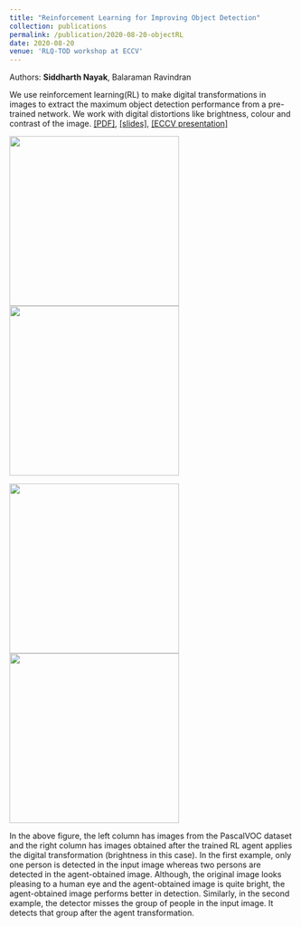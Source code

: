 ```yaml
---
title: "Reinforcement Learning for Improving Object Detection"
collection: publications
permalink: /publication/2020-08-20-objectRL
date: 2020-08-20
venue: 'RLQ-TOD workshop at ECCV'
---
```

Authors: **Siddharth Nayak**, Balaraman Ravindran

We use reinforcement learning(RL) to make digital transformations in images to extract the maximum object detection performance from a pre-trained network. We work with digital distortions like brightness, colour and contrast of the image. [[PDF]](https://arxiv.org/pdf/2008.08005.pdf), [[slides]](http://nsidn98.github.io/files/ECCV_Workshop_ObjectRL_slides.pdf), [[ECCV presentation]](http://nsidn98.github.io/files/ECCV_Workshop_video.mp4)


<p align="left">
  <img src="https://raw.githubusercontent.com/nsidn98/nsidn98.github.io/master/files/Publications_assets/ObjectRL/006187o.png" width="300"/>
  <img src="https://raw.githubusercontent.com/nsidn98/nsidn98.github.io/master/files/Publications_assets/ObjectRL/006187a.png" width="300"/>
</p>

<p align="left">
  <img src="https://raw.githubusercontent.com/nsidn98/nsidn98.github.io/master/files/Publications_assets/ObjectRL/001902o.png" width="300"/>
  <img src="https://raw.githubusercontent.com/nsidn98/nsidn98.github.io/master/files/Publications_assets/ObjectRL/001902a.png" width="300"/>
</p>

In the above figure, the left column has images from the PascalVOC dataset and the right column has images obtained after the trained RL agent applies the digital transformation (brightness in this case). In the first example, only one person is detected in the input image whereas two persons are detected in the agent-obtained image. Although, the original image looks pleasing to a human eye and the agent-obtained image is quite bright, the agent-obtained image performs better in detection. Similarly, in the second example, the detector misses the group of people in the input image. It detects that group after the agent transformation.


<!-- Recommended citation: Your Namesdas, You. (2010). "Paper Title Number 2." <i>Journal 1</i>. 1(2). -->

